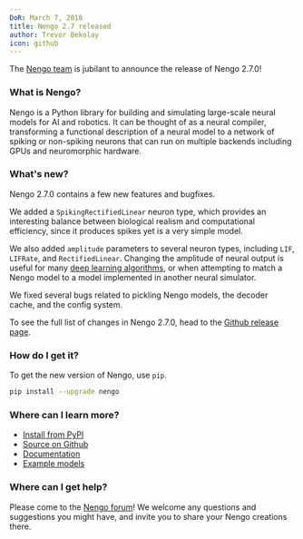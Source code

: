 ```yaml
---
DoR: March 7, 2018
title: Nengo 2.7 released
author: Trevor Bekolay
icon: github
---
```


The [Nengo team](https://www.nengo.ai/people.html)
is jubilant to announce the release of Nengo 2.7.0!

### What is Nengo?

Nengo is a Python library for building and simulating
large-scale neural models for AI and robotics.
It can be thought of as a neural compiler,
transforming a functional description of a neural model
to a network of spiking or non-spiking neurons
that can run on multiple backends
including GPUs and neuromorphic hardware.

### What's new?

Nengo 2.7.0 contains a few new features and bugfixes.

We added a `SpikingRectifiedLinear` neuron type,
which provides an interesting balance between
biological realism and computational efficiency,
since it produces spikes yet is a very simple model.

We also added `amplitude` parameters to several neuron types,
including `LIF`, `LIFRate`, and `RectifiedLinear`.
Changing the amplitude of neural output
is useful for many
[deep learning algorithms](https://www.nengo.ai/nengo_dl/),
or when attempting to match a Nengo model
to a model implemented in another neural simulator.

We fixed several bugs related to pickling Nengo models,
the decoder cache, and the config system.

To see the full list of changes in Nengo 2.7.0, head to the
[Github release page](https://github.com/nengo/nengo/releases/tag/v2.7.0).

### How do I get it?

To get the new version of Nengo, use `pip`.

```bash
pip install --upgrade nengo
```

### Where can I learn more?

- [Install from PyPI](https://pypi.python.org/pypi/nengo)
- [Source on Github](https://github.com/nengo/nengo)
- [Documentation](https://www.nengo.ai/nengo/)
- [Example models](https://www.nengo.ai/nengo/examples.html)

### Where can I get help?

Please come to the [Nengo forum](https://forum.nengo.ai/)!
We welcome any questions and suggestions you might have,
and invite you to share your Nengo creations there.
